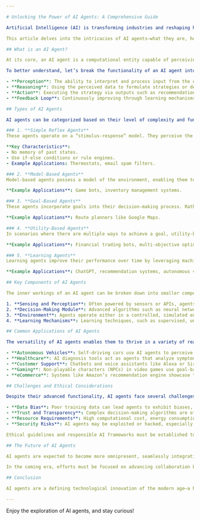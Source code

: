 ```yaml
---

# Unlocking the Power of AI Agents: A Comprehensive Guide  

Artificial Intelligence (AI) is transforming industries and reshaping how we solve complex problems. At the heart of this transformation lies a powerful concept: **AI agents**. These intelligent systems demonstrate autonomy, adaptiveness, and the ability to make decisions, making them indispensable in fields ranging from healthcare to finance, logistics, and entertainment.  

This article delves into the intricacies of AI agents—what they are, how they work, their types, applications, and the challenges they face—presented in a clear and accessible manner.  

## What is an AI Agent?  

At its core, an AI agent is a computational entity capable of perceiving its environment, processing the information, and taking actions to achieve specific goals. The term “agent” implies that the system acts autonomously or semi-autonomously to perform tasks. These agents are powered by algorithms that allow them to learn from data, make logical decisions, and adapt based on past experiences or changing conditions.  

To better understand, let’s break the functionality of an AI agent into these fundamental components:  

- **Perception**: The ability to interpret and process input from the environment (e.g., images, text, audio, or other data).  
- **Reasoning**: Using the perceived data to formulate strategies or decisions.  
- **Action**: Executing the strategy via outputs such as recommendations, physical actions, or responses.  
- **Feedback Loop**: Continuously improving through learning mechanisms, such as reinforcement learning, to adapt to new challenges.  

## Types of AI Agents  

AI agents can be categorized based on their level of complexity and functionality:  

### 1. **Simple Reflex Agents**  
These agents operate on a “stimulus-response” model. They perceive the environment and respond directly based on predefined rules. For example, a basic spam filter acts as a reflex agent by flagging emails that match certain keywords.  

**Key Characteristics**:  
- No memory of past states.  
- Use if-else conditions or rule engines.  
- Example Applications: Thermostats, email spam filters.  

### 2. **Model-Based Agents**  
Model-based agents possess a model of the environment, enabling them to reason about future situations and the effect of their actions. They consider current states, possible transitions, and future outcomes, offering more sophisticated decision-making.  

**Example Applications**: Game bots, inventory management systems.  

### 3. **Goal-Based Agents**  
These agents incorporate goals into their decision-making process. Rather than simply acting on present conditions, they determine actions that help achieve a predetermined goal. Pathfinding algorithms, such as A* (A-star), leverage this concept.  

**Example Applications**: Route planners like Google Maps.  

### 4. **Utility-Based Agents**  
In scenarios where there are multiple ways to achieve a goal, utility-based agents evaluate each option based on a utility function. This function helps prioritize actions by weighing the costs and benefits, ensuring the best possible outcome.  

**Example Applications**: Financial trading bots, multi-objective optimization systems.  

### 5. **Learning Agents**  
Learning agents improve their performance over time by leveraging machine learning techniques. These agents adapt and refine their behavior by interacting with the environment and gathering insights, making them the cornerstone of modern AI applications.  

**Example Applications**: ChatGPT, recommendation systems, autonomous vehicles.  

## Key Components of AI Agents  

The inner workings of an AI agent can be broken down into smaller components, which determine its efficiency and applicability.  

1. **Sensing and Perception**: Often powered by sensors or APIs, agents must accurately ingest data.  
2. **Decision-Making Module**: Advanced algorithms such as neural networks and decision trees help analyze scenarios.  
3. **Environment**: Agents operate either in a controlled, simulated environment or in real-world, dynamic contexts.  
4. **Learning Mechanisms**: Learning techniques, such as supervised, unsupervised, and reinforcement learning, empower the agent to evolve.  

## Common Applications of AI Agents  

The versatility of AI agents enables them to thrive in a variety of real-world applications:  

- **Autonomous Vehicles**: Self-driving cars use AI agents to perceive their surroundings, navigate roads, and avoid obstacles. Companies like Tesla and Waymo are pioneers in developing such systems.  
- **Healthcare**: AI diagnosis tools act as agents that analyze symptoms, images, and medical history to provide recommendations. Babylon Health and IBM’s Watson are notable examples.  
- **Customer Support**: Chatbots and voice assistants like Alexa or Siri are interactive AI agents that enhance customer experience.  
- **Gaming**: Non-playable characters (NPCs) in video games use goal-based or learning agents for immersive gameplay.  
- **eCommerce**: Systems like Amazon’s recommendation engine showcase the power of utility-based learning in user personalization.  

## Challenges and Ethical Considerations  

Despite their advanced functionality, AI agents face several challenges:  

- **Data Bias**: Poor training data can lead agents to exhibit biases, potentially causing harm. For instance, facial recognition agents failing to recognize certain demographics appropriately highlight issues of fairness.  
- **Trust and Transparency**: Complex decision-making algorithms are often opaque. AI agents functioning as “black boxes” make it difficult for humans to trust their decisions.  
- **Resource Requirements**: High computational cost, energy consumption, and large datasets are prerequisites for powerful AI agents.  
- **Security Risks**: AI agents may be exploited or hacked, especially in cybersecurity or autonomous systems.  

Ethical guidelines and responsible AI frameworks must be established to address these concerns. Robust auditability, fairness in decision-making, and adherence to privacy regulations will be critical in making AI agents trustworthy.  

## The Future of AI Agents  

AI agents are expected to become more omnipresent, seamlessly integrating into AR/VR interfaces, IoT devices, and even policymaking. With burgeoning advancements in quantum computing, neuromorphic hardware, and federated learning, the potential of AI agents to revolutionize both niche and global industries remains immense.  

In the coming era, efforts must be focused on advancing collaboration between human intelligence and artificial agents. Hybrid systems where humans and AI partner will likely yield the most productive and ethically sound outcomes.  

## Conclusion  

AI agents are a defining technological innovation of the modern age—a harmonious blend of perception, adaptability, and action. By understanding their principles, applications, and limitations, we can harness their full potential for impactful and ethical progress. As innovation continues, the significance of AI agents is poised only to grow, making now the perfect time to learn about them—and start shaping their future.  

---  
```


Enjoy the exploration of AI agents, and stay curious!